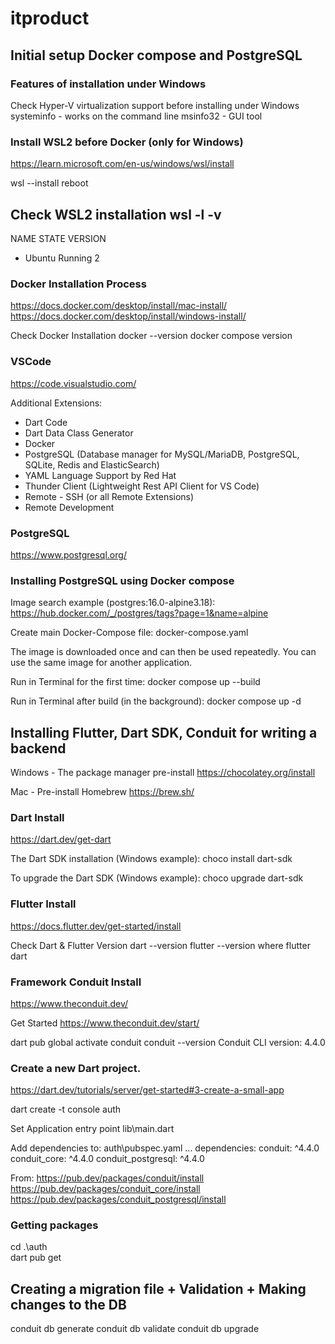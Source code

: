# itproduct

## Initial setup Docker compose and PostgreSQL

### Features of installation under Windows

Check Hyper-V virtualization support before installing under Windows
systeminfo - works on the command line
msinfo32 - GUI tool

### Install WSL2 before Docker (only for Windows)
https://learn.microsoft.com/en-us/windows/wsl/install

wsl --install
reboot

Check WSL2 installation
wsl -l -v
------------------------------------------------
  NAME                   STATE           VERSION
* Ubuntu                 Running         2

### Docker Installation Process
https://docs.docker.com/desktop/install/mac-install/
https://docs.docker.com/desktop/install/windows-install/

Check Docker Installation
docker --version
docker compose version

### VSCode
https://code.visualstudio.com/

Additional Extensions:
- Dart Code
- Dart Data Class Generator
- Docker
- PostgreSQL (Database manager for MySQL/MariaDB, PostgreSQL, SQLite, Redis and ElasticSearch)
- YAML Language Support by Red Hat
- Thunder Client (Lightweight Rest API Client for VS Code)
- Remote - SSH (or all Remote Extensions)
- Remote Development

### PostgreSQL
https://www.postgresql.org/

### Installing PostgreSQL using Docker compose
Image search example (postgres:16.0-alpine3.18):
https://hub.docker.com/_/postgres/tags?page=1&name=alpine

Create main Docker-Compose file: 
docker-compose.yaml

The image is downloaded once and can then be used repeatedly.
You can use the same image for another application.

Run in Terminal for the first time: 
docker compose up --build

Run in Terminal after build (in the background):
docker compose up -d

## Installing Flutter, Dart SDK, Conduit for writing a backend

Windows - The package manager pre-install
https://chocolatey.org/install

Mac - Pre-install Homebrew
https://brew.sh/

### Dart Install
https://dart.dev/get-dart

The Dart SDK installation (Windows example):
choco install dart-sdk

To upgrade the Dart SDK (Windows example):
choco upgrade dart-sdk

### Flutter Install
https://docs.flutter.dev/get-started/install

Check Dart & Flutter Version
dart --version
flutter --version
where flutter dart

### Framework Conduit Install
https://www.theconduit.dev/

Get Started
https://www.theconduit.dev/start/

dart pub global activate conduit
conduit --version
Conduit CLI version: 4.4.0

### Create a new Dart project.
https://dart.dev/tutorials/server/get-started#3-create-a-small-app

dart create -t console auth

Set Application entry point
lib\main.dart

Add dependencies to: 
auth\pubspec.yaml
...
dependencies:
  conduit: ^4.4.0
  conduit_core: ^4.4.0
  conduit_postgresql: ^4.4.0

From:
https://pub.dev/packages/conduit/install
https://pub.dev/packages/conduit_core/install
https://pub.dev/packages/conduit_postgresql/install


### Getting packages
cd .\auth\
dart pub get

## Creating a migration file + Validation + Making changes to the DB
conduit db generate
conduit db validate
conduit db upgrade

